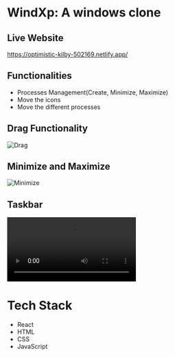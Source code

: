 # WindXp: A windows clone

## Live Website
https://optimistic-kilby-502169.netlify.app/

## Functionalities
+ Processes Management(Create, Minimize, Maximize)
+ Move the icons 
+ Move the different processes

## Drag Functionality
![Drag](https://github.com/himanshuc11/WindXP/blob/master/wind_drag.gif)

## Minimize and Maximize
![Minimize](https://github.com/himanshuc11/WindXP/blob/master/minimize.gif)

## Taskbar
![Taskbar](https://github.com/himanshuc11/WindXP/blob/master/taskbar.mp4)

# Tech Stack
+ React
+ HTML
+ CSS
+ JavaScript




